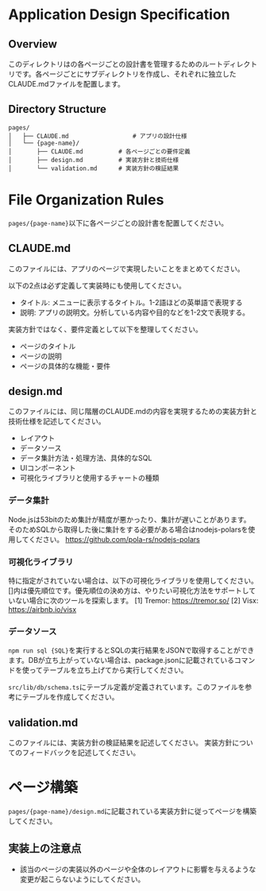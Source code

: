 # Application Design Specification

## Overview

このディレクトリはの各ページごとの設計書を管理するためのルートディレクトリです。各ページごとにサブディレクトリを作成し、それぞれに独立したCLAUDE.mdファイルを配置します。

## Directory Structure

```
pages/
│   ├── CLAUDE.md                  # アプリの設計仕様
│   └── {page-name}/
│       ├── CLAUDE.md          # 各ページごとの要件定義
│       ├── design.md          # 実装方針と技術仕様
│       └── validation.md      # 実装方針の検証結果
```

# File Organization Rules

`pages/{page-name}`以下に各ページごとの設計書を配置してください。

## CLAUDE.md

このファイルには、アプリのページで実現したいことをまとめてください。

以下の2点は必ず定義して実装時にも使用してください。
- タイトル: メニューに表示するタイトル。1-2語ほどの英単語で表現する
- 説明: アプリの説明文。分析している内容や目的などを1-2文で表現する。

実装方針ではなく、要件定義として以下を整理してください。
- ページのタイトル
- ページの説明
- ページの具体的な機能・要件

## design.md

このファイルには、同じ階層のCLAUDE.mdの内容を実現するための実装方針と技術仕様を記述してください。

- レイアウト
- データソース
- データ集計方法・処理方法、具体的なSQL
- UIコンポーネント
- 可視化ライブラリと使用するチャートの種類

### データ集計

Node.jsは53bitのため集計が精度が悪かったり、集計が遅いことがあります。
そのためSQLから取得した後に集計をする必要がある場合はnodejs-polarsを使用してください。
https://github.com/pola-rs/nodejs-polars

### 可視化ライブラリ
特に指定がされていない場合は、以下の可視化ライブラリを使用してください。
[]内は優先順位です。優先順位の決め方は、やりたい可視化方法をサポートしていない場合に次のツールを探索します。
[1] Tremor: https://tremor.so/
[2] Visx: https://airbnb.io/visx

### データソース

`npm run sql {SQL}`を実行するとSQLの実行結果をJSONで取得することができます。DBが立ち上がっていない場合は、package.jsonに記載されているコマンドを使ってテーブルを立ち上げてから実行してください。

`src/lib/db/schema.ts`にテーブル定義が定義されています。このファイルを参考にテーブルを作成してください。

## validation.md

このファイルには、実装方針の検証結果を記述してください。
実装方針についてのフィードバックを記述してください。

# ページ構築

`pages/{page-name}/design.md`に記載されている実装方針に従ってページを構築してください。

## 実装上の注意点

- 該当のページの実装以外のページや全体のレイアウトに影響を与えるような変更が起こらないようにしてください。